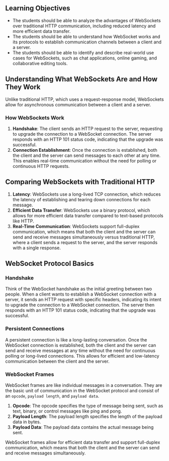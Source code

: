 ## Learning Objectives

- The students should be able to analyze the advantages of WebSockets over traditional HTTP communication, including reduced latency and more efficient data transfer.
- The students should be able to understand how WebSocket works and its protocols to establish communication channels between a client and a server.
- The students should be able to identify and describe real-world use cases for WebSockets, such as chat applications, online gaming, and collaborative editing tools.

## **Understanding What WebSockets Are and How They Work**

Unlike traditional HTTP, which uses a request-response model, WebSockets allow for asynchronous communication between a client and a server.

### How WebSockets Work

1. **Handshake**: The client sends an HTTP request to the server, requesting to upgrade the connection to a WebSocket connection. The server responds with an HTTP 101 status code, indicating that the upgrade was successful.
2. **Connection Establishment**: Once the connection is established, both the client and the server can send messages to each other at any time. This enables real-time communication without the need for polling or continuous HTTP requests.

## **Comparing WebSockets with Traditional HTTP**

1. **Latency**: WebSockets use a long-lived TCP connection, which reduces the latency of establishing and tearing down connections for each message.
2. **Efficient Data Transfer**: WebSockets use a binary protocol, which allows for more efficient data transfer compared to text-based protocols like HTTP.
3. **Real-Time Communication**: WebSockets support full-duplex communication, which means that both the client and the server can send and receive messages simultaneously versus traditional HTTP, where a client sends a request to the server, and the server responds with a single response.

## WebSocket Protocol Basics

### Handshake

Think of the WebSocket handshake as the initial greeting between two people. When a client wants to establish a WebSocket connection with a server, it sends an HTTP request with specific headers, indicating its intent to upgrade the connection to a WebSocket connection. The server then responds with an HTTP 101 status code, indicating that the upgrade was successful.

### Persistent Connections

A persistent connection is like a long-lasting conversation. Once the WebSocket connection is established, both the client and the server can send and receive messages at any time without the need for continuous polling or long-lived connections. This allows for efficient and low-latency communication between the client and the server.

### **WebSocket Frames**

WebSocket frames are like individual messages in a conversation. They are the basic unit of communication in the WebSocket protocol and consist of an `opcode`, `payload length`, and `payload data`.

1. **Opcode**: The opcode specifies the type of message being sent, such as text, binary, or control messages like ping and pong.
2. **Payload Length**: The payload length specifies the length of the payload data in bytes.
3. **Payload Data**: The payload data contains the actual message being sent.

WebSocket frames allow for efficient data transfer and support full-duplex communication, which means that both the client and the server can send and receive messages simultaneously.